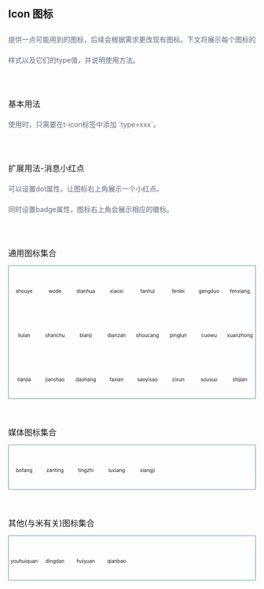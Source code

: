   <h2>Icon 图标</h2>
  <em>提供一点可能用到的图标，后续会根据需求更改现有图标。下文将展示每个图标的样式以及它们的type值，并说明使用方法。</em><br>

  <h3>基本用法</h3>
  <em>使用时，只需要在t-icon标签中添加 `type=xxx`。</em><br>
  <t-icon type="wode" />
  <h3>扩展用法-消息小红点</h3>
  <em>可以设置dot属性，让图标右上角展示一个小红点。</em><br>
  <em>同时设置badge属性，图标右上角会展示相应的徽标。</em><br>
  <t-icon type="wode" dot badage="999+" />
  <t-icon type="wode" dot badage="99+" />
  <t-icon type="wode" dot badage="1" />
  <t-icon type="wode" dot />

  <h3>通用图标集合</h3>
  <ul class="demo-icon-list">
    <li class="icon-item">
      <span class="demo-svg-icon">
        <t-icon type="shouye" /><br>
        <span class="icon-name">shouye</span>
      </span>
    </li>
    <li class="icon-item">
      <span class="demo-svg-icon">
        <t-icon type="wode" /><br>
        <span class="icon-name">wode</span>
      </span>
    </li>
    <li class="icon-item">
      <span class="demo-svg-icon">
        <t-icon type="dianhua" /><br>
        <span class="icon-name">dianhua</span>
      </span>
    </li>
    <li class="icon-item">
      <span class="demo-svg-icon">
        <t-icon type="xiaoxi" /><br>
        <span class="icon-name">xiaoxi</span>
      </span>
    </li>
    <li class="icon-item">
      <span class="demo-svg-icon">
        <t-icon type="fanhui" /><br>
        <span class="icon-name">fanhui</span>
      </span>
    </li>
    <li class="icon-item">
      <span class="demo-svg-icon">
        <t-icon type="fenlei" /><br>
        <span class="icon-name">fenlei</span>
      </span>
    </li>
    <li class="icon-item">
      <span class="demo-svg-icon">
        <t-icon type="gengduo" /><br>
        <span class="icon-name">gengduo</span>
      </span>
    </li>
    <li class="icon-item">
      <span class="demo-svg-icon">
        <t-icon type="fenxiang" /><br>
        <span class="icon-name">fenxiang</span>
      </span>
    </li>
    <li class="icon-item">
      <span class="demo-svg-icon">
        <t-icon type="liulan" /><br>
        <span class="icon-name">liulan</span>
      </span>
    </li>
    <li class="icon-item">
      <span class="demo-svg-icon">
        <t-icon type="shanchu" /><br>
        <span class="icon-name">shanchu</span>
      </span>
    </li>
    <li class="icon-item">
      <span class="demo-svg-icon">
        <t-icon type="bianji" /><br>
        <span class="icon-name">bianji</span>
      </span>
    </li>
    <li class="icon-item">
      <span class="demo-svg-icon">
        <t-icon type="dianzan" /><br>
        <span class="icon-name">dianzan</span>
      </span>
    </li>
    <li class="icon-item">
      <span class="demo-svg-icon">
        <t-icon type="shoucang" /><br>
        <span class="icon-name">shoucang</span>
      </span>
    </li>
    <li class="icon-item">
      <span class="demo-svg-icon">
        <t-icon type="pinglun" /><br>
        <span class="icon-name">pinglun</span>
      </span>
    </li>
    <li class="icon-item">
      <span class="demo-svg-icon">
        <t-icon type="cuowu" /><br>
        <span class="icon-name">cuowu</span>
      </span>
    </li>
    <li class="icon-item">
      <span class="demo-svg-icon">
        <t-icon type="xuanzhong" /><br>
        <span class="icon-name">xuanzhong</span>
      </span>
    </li>
    <li class="icon-item">
      <span class="demo-svg-icon">
        <t-icon type="tianjia" /><br>
        <span class="icon-name">tianjia</span>
      </span>
    </li>
    <li class="icon-item">
      <span class="demo-svg-icon">
        <t-icon type="jianshao" /><br>
        <span class="icon-name">jianshao</span>
      </span>
    </li>
    <li class="icon-item">
      <span class="demo-svg-icon">
        <t-icon type="daohang" /><br>
        <span class="icon-name">daohang</span>
      </span>
    </li>
    <li class="icon-item">
      <span class="demo-svg-icon">
        <t-icon type="faxian" /><br>
        <span class="icon-name">faxian</span>
      </span>
    </li>
    <li class="icon-item">
      <span class="demo-svg-icon">
        <t-icon type="saoyisao" /><br>
        <span class="icon-name">saoyisao</span>
      </span>
    </li>
    <li class="icon-item">
      <span class="demo-svg-icon">
        <t-icon type="zixun" /><br>
        <span class="icon-name">zixun</span>
      </span>
    </li>
    <li class="icon-item">
      <span class="demo-svg-icon">
        <t-icon type="sousuo" /><br>
        <span class="icon-name">sousuo</span>
      </span>
    </li>
    <li class="icon-item">
      <span class="demo-svg-icon">
        <t-icon type="shijian" /><br>
        <span class="icon-name">shijian</span>
      </span>
    </li>
  </ul>
  <h3>媒体图标集合</h3>
  <ul class="demo-icon-list">
    <li class="icon-item">
      <span class="demo-svg-icon">
        <t-icon type="bofang" /><br>
        <span class="icon-name">bofang</span>
      </span>
    </li>
    <li class="icon-item">
      <span class="demo-svg-icon">
        <t-icon type="zanting" /><br>
        <span class="icon-name">zanting</span>
      </span>
    </li>
    <li class="icon-item">
      <span class="demo-svg-icon">
        <t-icon type="tingzhi" /><br>
        <span class="icon-name">tingzhi</span>
      </span>
    </li>
    <li class="icon-item">
      <span class="demo-svg-icon">
        <t-icon type="luxiang" /><br>
        <span class="icon-name">luxiang</span>
      </span>
    </li>
    <li class="icon-item">
      <span class="demo-svg-icon">
        <t-icon type="xiangji" /><br>
        <span class="icon-name">xiangji</span>
      </span>
    </li>
  </ul>
  <h3>其他(与米有关)图标集合</h3>
  <ul class="demo-icon-list">
    <li class="icon-item">
      <span class="demo-svg-icon">
        <t-icon type="youhuiquan" /><br>
        <span class="icon-name">youhuiquan</span>
      </span>
    </li>
    <li class="icon-item">
      <span class="demo-svg-icon">
        <t-icon type="dingdan" /><br>
        <span class="icon-name">dingdan</span>
      </span>
    </li>
    <li class="icon-item">
      <span class="demo-svg-icon">
        <t-icon type="huiyuan" /><br>
        <span class="icon-name">huiyuan</span>
      </span>
    </li>
    <li class="icon-item">
      <span class="demo-svg-icon">
        <t-icon type="qianbao" /><br>
        <span class="icon-name">qianbao</span>
      </span>
    </li>
  </ul>

<style lang="scss" scoped>
.demo-icon-list {
  overflow: hidden;
  list-style: none;
  padding: 0;
  border-top: 1px solid;
  border-left: 1px solid;
  border-right: 1px solid;
  border-bottom: 1px solid;
  border-radius: 1px;
  border-color: cadetblue;
  display: grid;
  place-items: center center;

  grid-template-columns: repeat(8, 1fr);

  .icon-item {
    height: 90px;
    font-size: 10px;
    transition: background-color;

    :hover {
      background-color: cadetblue;
    }

    .demo-svg-icon {
      display: flex;
      flex-direction: column;
      align-items: center;
      justify-content: center;
      height: 100%;
      cursor: pointer;

      .icon-name {
        margin-top: 2px;
        text-align: center;
      }
    }
  }
}

// 展示页面样式
h2 {
  font-weight: 500;
  margin-top: 0px;
}

h3 {
  margin: 55px 0 10px;
  font-weight: 400;
}

em {
  font-size: 14px;
  color: #5e6d82;
  line-height: 3em;
  font-style: normal;
}
</style>
